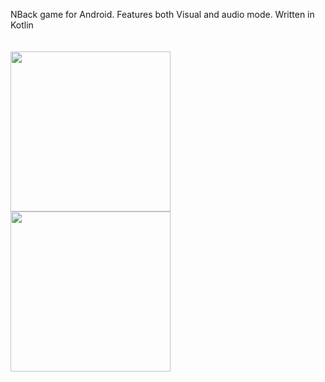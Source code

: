 NBack game for Android. Features both Visual and audio mode. Written in Kotlin
<br>
<br>
<br>
<img src="https://github.com/AlTheMan/nback/assets/103257111/4932b93a-7fb2-470b-9a96-9f42471be520" width="256"/>
<img src="https://github.com/AlTheMan/nback/assets/103257111/f9f2971d-78df-42b6-83e7-431896ec9f79" width="256"/>

